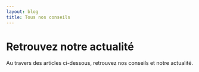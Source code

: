 ```yaml
---
layout: blog
title: Tous nos conseils 
---
```


# Retrouvez notre actualité
Au travers des articles ci-dessous, retrouvez nos conseils et notre actualité.


